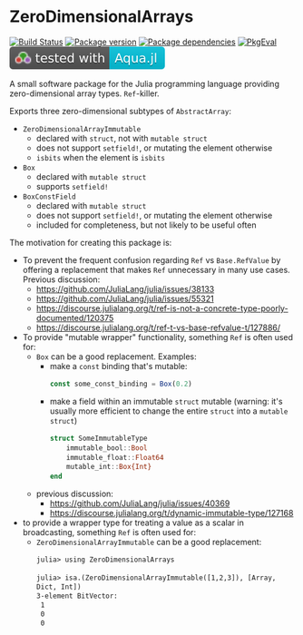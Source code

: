 # ZeroDimensionalArrays

[![Build Status](https://github.com/JuliaArrays/ZeroDimensionalArrays.jl/actions/workflows/CI.yml/badge.svg?branch=main)](https://github.com/JuliaArrays/ZeroDimensionalArrays.jl/actions/workflows/CI.yml?query=branch%3Amain)
[![Package version](https://juliahub.com/docs/General/ZeroDimensionalArrays/stable/version.svg)](https://juliahub.com/ui/Packages/General/ZeroDimensionalArrays)
[![Package dependencies](https://juliahub.com/docs/General/ZeroDimensionalArrays/stable/deps.svg)](https://juliahub.com/ui/Packages/General/ZeroDimensionalArrays?t=2)
[![PkgEval](https://JuliaCI.github.io/NanosoldierReports/pkgeval_badges/Z/ZeroDimensionalArrays.svg)](https://JuliaCI.github.io/NanosoldierReports/pkgeval_badges/Z/ZeroDimensionalArrays.html)
[![Aqua](https://raw.githubusercontent.com/JuliaTesting/Aqua.jl/master/badge.svg)](https://github.com/JuliaTesting/Aqua.jl)

A small software package for the Julia programming language providing zero-dimensional array types. `Ref`-killer.

Exports three zero-dimensional subtypes of `AbstractArray`:
* `ZeroDimensionalArrayImmutable`
    * declared with `struct`, not with `mutable struct`
    * does not support `setfield!`, or mutating the element otherwise
    * `isbits` when the element is `isbits`
* `Box`
    * declared with `mutable struct`
    * supports `setfield!`
* `BoxConstField`
    * declared with `mutable struct`
    * does not support `setfield!`, or mutating the element otherwise
    * included for completeness, but not likely to be useful often

The motivation for creating this package is:
* To prevent the frequent confusion regarding `Ref` vs `Base.RefValue` by offering a replacement that makes `Ref` unnecessary in many use cases. Previous discussion:
    * https://github.com/JuliaLang/julia/issues/38133
    * https://github.com/JuliaLang/julia/issues/55321
    * https://discourse.julialang.org/t/ref-is-not-a-concrete-type-poorly-documented/120375
    * https://discourse.julialang.org/t/ref-t-vs-base-refvalue-t/127886/
* To provide "mutable wrapper" functionality, something `Ref` is often used for:
    * `Box` can be a good replacement. Examples:
        * make a `const` binding that's mutable:
          ```julia
          const some_const_binding = Box(0.2)
          ```
        * make a field within an immutable `struct` mutable (warning: it's usually more efficient to change the entire `struct` into a `mutable struct`)
          ```julia
          struct SomeImmutableType
              immutable_bool::Bool
              immutable_float::Float64
              mutable_int::Box{Int}
          end
          ```
    * previous discussion:
        * https://github.com/JuliaLang/julia/issues/40369
        * https://discourse.julialang.org/t/dynamic-immutable-type/127168
* to provide a wrapper type for treating a value as a scalar in broadcasting, something `Ref` is often used for:
    * `ZeroDimensionalArrayImmutable` can be a good replacement:
      ```julia-repl
      julia> using ZeroDimensionalArrays

      julia> isa.(ZeroDimensionalArrayImmutable([1,2,3]), [Array, Dict, Int])
      3-element BitVector:
       1
       0
       0
      ```
